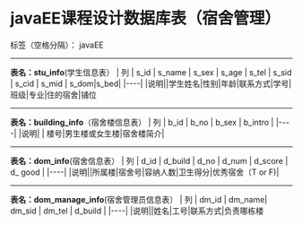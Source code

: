 ﻿# javaEE课程设计数据库表（宿舍管理）

标签（空格分隔）： javaEE

---

**表名：stu_info**(学生信息表）
| 列 | s_id | s_name | s_sex | s_age | s_tel | s_sid | s_cid | s_mid | s_dom|s_bed|
|----|
|说明||学生姓名|性别|年龄|联系方式|学号|班级|专业|住的宿舍|铺位


----------
**表名：building_info**（宿舍楼信息表）
| 列 | b_id | b_no | b_sex | b_intro |
|----|
|说明| | 楼号|男生楼或女生楼|宿舍楼简介|


----------
**表名：dom_info**(宿舍信息表）
| 列 | d_id | d_build | d_no | d_num | d_score | d_ good |
|----|
|说明||所属楼|宿舍号|容纳人数|卫生得分|优秀宿舍（T or F)|


----------
**表名：dom_manage_info**(宿舍管理员信息表）
| 列 | dm_id | dm_name| dm_sid | dm_tel |  d_build |
|----|
|说明||姓名|工号|联系方式|负责哪栋楼
